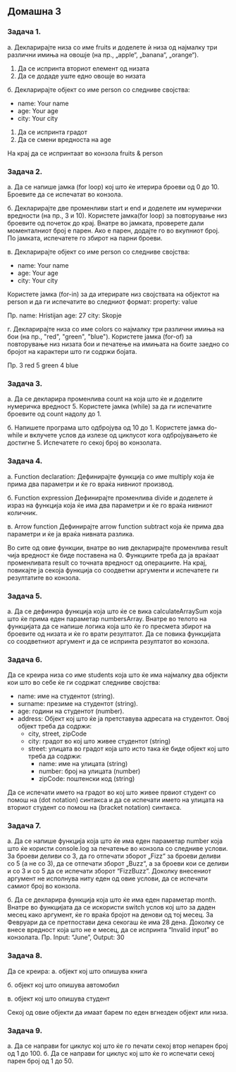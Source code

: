 ## Домашна 3

### Задача 1.

а. Декларирајте низа со име fruits и доделете ѝ низа од најмалку три различни имиња на овошје (на пр., „apple“, „banana“, „orange“).

1. Да се испринта вториот елемент од низата
2. Да се додаде уште едно овошје во низата

б. Декларирајте објект со име person со следниве својства:

- name: Your name
- age: Your age
- city: Your city

1. Да се испринта градот
2. Да се смени вредноста на age

На крај да се испринтаат во конзола fruits & person

### Задача 2.

а. Да се напише jамка (for loop) кој што ќе итерира броеви од 0 до 10. Броевите да се испечатат во конзола.

б. Декларирајте две променливи start и end и доделете им нумерички вредности (на пр., 3 и 10). Користете јамка(for loop) за повторување низ броевите од почеток до крај. Внатре во јамката, проверете дали моменталниот број е парен. Ако е парен, додајте го во вкупниот број.
По јамката, испечатете го збирот на парни броеви.

в. Декларирајте објект со име person со следниве својства:

- name: Your name
- age: Your age
- city: Your city

Користете јамка (for-in) за да итерирате низ својствата на објектот на person и да ги испечатите во следниот формат:
property: value

Пр.
name: Hristijan
age: 27
city: Skopje

г. Декларирајте низа со име colors со најмалку три различни имиња на бои (на пр., "red", "green", "blue"). Користете јамка (for-of) за повторување низ низата бои и печатење на имињата на боите заедно со бројот на карактери што ги содржи бојата.

Пр.
3 red
5 green
4 blue

### Задача 3.

a. Да се декларира променлива count на која што ќе и доделите нумеричка вредност 5. Користете јамка (while) за да ги испечатите броевите од count надолу до 1.

б. Напишете програма што одбројува од 10 до 1. Користете јамка do-while и вклучете услов да излезе од циклусот кога одбројувањето ќе достигне 5. Испечатете го секој број во конзолата.

### Задача 4.

a. Function declaration:
Дефинирајте функција со име multiply која ќе прима два параметри и ќе го враќа нивниот производ.

б. Function expression
Дефинирајте променлива divide и доделете ѝ израз на функција којa ќе има два параметри и ќе го враќа нивниот количник.

в. Аrrow function
Дефинирајте arrow function subtract која ќе прима два параметри и ќе ја враќа нивната разлика.

Во сите од овие функции, внатре во нив декларирајте променлива result чија вредност ќе биде поставена на 0. Функциите треба да ја враќаат променливата result со точната вредност од операциите. На крај, повикајте ја секоја функција со соодветни аргументи и испечатете ги резултатите во конзола.

### Задача 5.

a. Да се дефинира функција која што ќе се вика calculateArraySum која што ќе прима еден параметар numbersArray. Внатре во телото на функцијата да се напише логика која што ќе го пресмета збирот на броевите од низата и ќе го врати резултатот. Да се повика функцијата со соодветниот аргумент и да се испринта резултатот во конзола.

### Задача 6.

Да се креира низа со име students која што ќе има најмалку два објекти кои што во себе ќе ги содржат следниве својства:

- name: име на студентот (string).
- surname: презиме на студентот (string).
- age: години на студентот (number).
- address: Објект кој што ќе ја претставува адресата на студентот. Овој објект треба да содржи:
  - city, street, zipCode
  - city: градот во кој што живее студентот (string)
  - street: улицата во градот која што исто така ќе биде објект кој што треба да содржи:
    - name: име на улицата (string)
    - number: број на улицата (number)
    - zipCode: поштенски код (string)

Да се испечати името на градот во кој што живее првиот студент со помош на (dot notation) синтакса и да се испечати името на улицата на вториот студент со помош на (bracket notation) синтакса.

### Задача 7.

a. Да се напише функција која што ќе има еден параметар number која што ќе користи console.log за печатење во конзола со следниве услови. За броеви деливи со 3, да го отпечати зборот „Fizz“ за броеви деливи со 5 (а не со 3), да се отпечати зборот „Buzz“, а за броеви кои се деливи и со 3 и со 5 да се испечати зборот “FizzBuzz”. Доколку внесениот аргумент не исполнува ниту еден од овие услови, да се испечати самиот број во конзола.

б. Да се декларира функција која што ќе има еден параметар month. Внатре во функцијата да се искористи switch услов кој што за даден месец како аргумент, ќе го враќа бројот на денови од тој месец. За Февруари да се претпостави дека секогаш ќе има 28 дена. Доколку се внесе вредност која што не е месец, да се испринта “Invalid input” во конзолата.
Пр. Input: “June”, Output: 30

### Задача 8.

Да се креира:
a. објект кој што опишува книга

б. објект кој што опишува автомобил

в. објект кој што опишува студент

Секој од овие објекти да имаат барем по еден вгнезден објект или низа.

### Задача 9.

а. Да се направи for циклус кој што ќе го печати секој втор непарен број од 1 до 100.
б. Да се направи for циклус кој што ќе го испечати секој парен број од 1 до 50.
